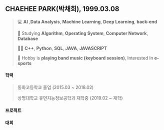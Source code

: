 ## CHAEHEE PARK(박채희), 1999.03.08
> 💻 **AI** ,**Data Analysis**, **Machine Learning**, **Deep Learning**, **back-end**
> 
> 📝 Studying **Algorithm**, **Operating System**, **Computer Network**, **Database**
> 
> 👩‍💻 **C++**, **Python**, **SQL**, **JAVA**, **JAVASCRIPT**
> 
> 🎹  Hobby is **playing band music (keyboard session)**, Interested In **e-sports**



#### 학력  
>동화고등학교 졸업 (2015.03 ~ 2018.02) 
>
>상명대학교 휴먼지능정보공학과 재학중 (2019.02 ~ 재학)



#### 프로젝트



#### 대회
